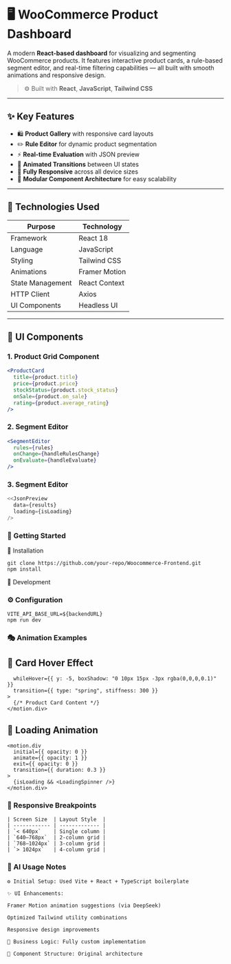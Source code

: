 # 🖥️ WooCommerce Product Dashboard

A modern **React-based dashboard** for visualizing and segmenting WooCommerce products. It features interactive product cards, a rule-based segment editor, and real-time filtering capabilities — all built with smooth animations and responsive design.

> ⚙️ Built with **React**, **JavaScript**, **Tailwind CSS**

---

## ✨ Key Features

- 🛍️ **Product Gallery** with responsive card layouts
- ✏️ **Rule Editor** for dynamic product segmentation
- ⚡ **Real-time Evaluation** with JSON preview
- 🎨 **Animated Transitions** between UI states
- 📱 **Fully Responsive** across all device sizes
- 🧩 **Modular Component Architecture** for easy scalability

---

## 🧱 Technologies Used

| Purpose          | Technology    |
| ---------------- | ------------- |
| Framework        | React 18      |
| Language         | JavaScript    |
| Styling          | Tailwind CSS  |
| Animations       | Framer Motion |
| State Management | React Context |
| HTTP Client      | Axios         |
| UI Components    | Headless UI   |

---

## 🎨 UI Components

### 1. Product Grid Component

```jsx
<ProductCard
  title={product.title}
  price={product.price}
  stockStatus={product.stock_status}
  onSale={product.on_sale}
  rating={product.average_rating}
/>
```

### 2. Segment Editor

```jsx
<SegmentEditor
  rules={rules}
  onChange={handleRulesChange}
  onEvaluate={handleEvaluate}
/>
```

### 3. Segment Editor

```jsx
<<JsonPreview
  data={results}
  loading={isLoading}
/>
```

### 🚀 Getting Started

🧩 Installation

```
git clone https://github.com/your-repo/Woocommerce-Frontend.git
npm install
```

🧪 Development

### ⚙️ Configuration

```
VITE_API_BASE_URL=${backendURL}
npm run dev
```

### 🎭 Animation Examples

## 🔹 Card Hover Effect

```<motion.div
  whileHover={{ y: -5, boxShadow: "0 10px 15px -3px rgba(0,0,0,0.1)" }}
  transition={{ type: "spring", stiffness: 300 }}
>
  {/* Product Card Content */}
</motion.div>
```

## 🔹 Loading Animation

```
<motion.div
  initial={{ opacity: 0 }}
  animate={{ opacity: 1 }}
  exit={{ opacity: 0 }}
  transition={{ duration: 0.3 }}
>
  {isLoading && <LoadingSpinner />}
</motion.div>
```

### 📱 Responsive Breakpoints

```
| Screen Size  | Layout Style  |
| ------------ | ------------- |
| `< 640px`    | Single column |
| `640–768px`  | 2-column grid |
| `768–1024px` | 3-column grid |
| `> 1024px`   | 4-column grid |
```

### 🤖 AI Usage Notes
```
⚙️ Initial Setup: Used Vite + React + TypeScript boilerplate

✨ UI Enhancements:

Framer Motion animation suggestions (via DeepSeek)

Optimized Tailwind utility combinations

Responsive design improvements

🧠 Business Logic: Fully custom implementation

🧱 Component Structure: Original architecture
```
